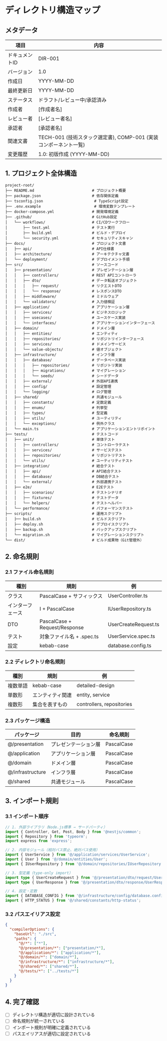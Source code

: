 # ディレクトリ構造マップ

## メタデータ
| 項目 | 内容 |
|------|------|
| ドキュメントID | DIR-001 |
| バージョン | 1.0 |
| 作成日 | YYYY-MM-DD |
| 最終更新日 | YYYY-MM-DD |
| ステータス | ドラフト/レビュー中/承認済み |
| 作成者 | [作成者名] |
| レビュー者 | [レビュー者名] |
| 承認者 | [承認者名] |
| 関連文書 | TECH-001 (技術スタック選定書), COMP-001 (実装コンポーネント一覧) |
| 変更履歴 | 1.0: 初版作成 (YYYY-MM-DD) |

## 1. プロジェクト全体構造

```
project-root/
├── README.md                          # プロジェクト概要
├── package.json                       # 依存関係定義
├── tsconfig.json                       # TypeScript設定
├── .env.example                        # 環境変数テンプレート
├── docker-compose.yml                 # 開発環境定義
├── .github/                           # GitHub設定
│   └── workflows/                     # CI/CDワークフロー
│       ├── test.yml                   # テスト実行
│       ├── build.yml                  # ビルド・デプロイ
│       └── security.yml               # セキュリティスキャン
├── docs/                              # プロジェクト文書
│   ├── api/                           # API仕様書
│   ├── architecture/                  # アーキテクチャ文書
│   └── deployment/                    # デプロイメント手順
├── src/                               # ソースコード
│   ├── presentation/                  # プレゼンテーション層
│   │   ├── controllers/               # REST APIコントローラ
│   │   ├── dto/                       # データ転送オブジェクト
│   │   │   ├── request/               # リクエストDTO
│   │   │   └── response/              # レスポンスDTO
│   │   ├── middleware/                # ミドルウェア
│   │   └── validators/                # 入力値検証
│   ├── application/                   # アプリケーション層
│   │   ├── services/                  # ビジネスロジック
│   │   ├── usecases/                  # ユースケース実装
│   │   └── interfaces/                # アプリケーションインターフェース
│   ├── domain/                        # ドメイン層
│   │   ├── entities/                  # エンティティ
│   │   ├── repositories/              # リポジトリインターフェース
│   │   ├── services/                  # ドメインサービス
│   │   └── value-objects/             # 値オブジェクト
│   ├── infrastructure/                # インフラ層
│   │   ├── database/                  # データベース実装
│   │   │   ├── repositories/          # リポジトリ実装
│   │   │   ├── migrations/            # マイグレーション
│   │   │   └── seeds/                 # シードデータ
│   │   ├── external/                  # 外部API連携
│   │   ├── config/                    # 設定管理
│   │   └── logging/                   # ログ管理
│   ├── shared/                        # 共通モジュール
│   │   ├── constants/                 # 定数定義
│   │   ├── enums/                     # 列挙型
│   │   ├── types/                     # 型定義
│   │   ├── utils/                     # ユーティリティ
│   │   └── exceptions/                # 例外クラス
│   └── main.ts                        # アプリケーションエントリポイント
├── tests/                             # テストコード
│   ├── unit/                          # 単体テスト
│   │   ├── controllers/               # コントローラテスト
│   │   ├── services/                  # サービステスト
│   │   ├── repositories/              # リポジトリテスト
│   │   └── utils/                     # ユーティリティテスト
│   ├── integration/                   # 結合テスト
│   │   ├── api/                       # API結合テスト
│   │   ├── database/                  # DB結合テスト
│   │   └── external/                  # 外部連携テスト
│   ├── e2e/                           # E2Eテスト
│   │   ├── scenarios/                 # テストシナリオ
│   │   ├── fixtures/                  # テストデータ
│   │   └── helpers/                   # テストヘルパー
│   └── performance/                   # パフォーマンステスト
├── scripts/                           # 運用スクリプト
│   ├── build.sh                       # ビルドスクリプト
│   ├── deploy.sh                      # デプロイスクリプト
│   ├── backup.sh                      # バックアップスクリプト
│   └── migration.sh                   # マイグレーションスクリプト
└── dist/                              # ビルド成果物（Git管理外）
```

## 2. 命名規則

### 2.1 ファイル命名規則
| 種別 | 規則 | 例 |
|------|------|-----|
| クラス | PascalCase + サフィックス | UserController.ts |
| インターフェース | I + PascalCase | IUserRepository.ts |
| DTO | PascalCase + Request/Response | UserCreateRequest.ts |
| テスト | 対象ファイル名 + .spec.ts | UserService.spec.ts |
| 設定 | kebab-case | database.config.ts |

### 2.2 ディレクトリ命名規則
| 種別 | 規則 | 例 |
|------|------|-----|
| 複数単語 | kebab-case | detailed-design |
| 単数形 | エンティティ関連 | entity, service |
| 複数形 | 集合を表すもの | controllers, repositories |

### 2.3 パッケージ構造
| パッケージ | 目的 | 命名規則 |
|------------|------|----------|
| @/presentation | プレゼンテーション層 | PascalCase |
| @/application | アプリケーション層 | PascalCase |
| @/domain | ドメイン層 | PascalCase |
| @/infrastructure | インフラ層 | PascalCase |
| @/shared | 共通モジュール | PascalCase |

## 3. インポート規則

### 3.1 インポート順序
```typescript
// 1. 外部ライブラリ（Node.js標準 → サードパーティ）
import { Controller, Get, Post, Body } from '@nestjs/common';
import { Repository } from 'typeorm';
import express from 'express';

// 2. 内部モジュール（相対パス禁止、絶対パス使用）
import { UserService } from '@/application/services/UserService';
import { User } from '@/domain/entities/User';
import { IUserRepository } from '@/domain/repositories/IUserRepository';

// 3. 型定義（type-only import）
import type { UserCreateRequest } from '@/presentation/dto/request/UserCreateRequest';
import type { UserResponse } from '@/presentation/dto/response/UserResponse';

// 4. 設定・定数
import { DATABASE_CONFIG } from '@/infrastructure/config/database.config';
import { HTTP_STATUS } from '@/shared/constants/http-status';
```

### 3.2 パスエイリアス設定
```json
{
  "compilerOptions": {
    "baseUrl": "./src",
    "paths": {
      "@/*": ["*"],
      "@/presentation/*": ["presentation/*"],
      "@/application/*": ["application/*"],
      "@/domain/*": ["domain/*"],
      "@/infrastructure/*": ["infrastructure/*"],
      "@/shared/*": ["shared/*"],
      "@/tests/*": ["../tests/*"]
    }
  }
}
```

## 4. 完了確認
- [ ] ディレクトリ構造が適切に設計されている
- [ ] 命名規則が統一されている
- [ ] インポート規則が明確に定義されている
- [ ] パスエイリアスが適切に設定されている

